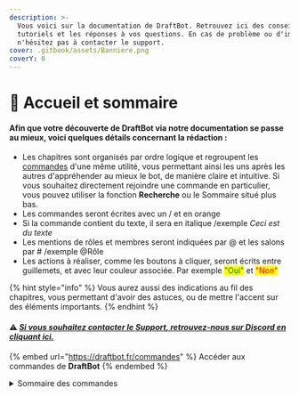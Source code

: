 ```yaml
---
description: >-
  Vous voici sur la documentation de DraftBot. Retrouvez ici des conseils, des
  tutoriels et les réponses à vos questions. En cas de problème ou d'imprévu,
  n'hésitez pas à contacter le support.
cover: .gitbook/assets/Banniere.png
coverY: 0
---
```


# 📍 Accueil et sommaire

#### Afin que votre découverte de **DraftBot** via notre documentation se passe au mieux, voici quelques détails concernant la rédaction :

* Les chapitres sont organisés par ordre logique et regroupent les [commandes](https://www.draftbot.fr/commandes) d'une même utilité, vous permettant ainsi les uns après les autres d'appréhender au mieux le bot, de manière claire et intuitive. Si vous souhaitez directement rejoindre une commande en particulier, vous pouvez utiliser la fonction **Recherche** ou le Sommaire situé plus bas.
* Les commandes seront écrites avec un / et en orange
* Si la commande contient du texte, il sera en italique /exemple _Ceci est du texte_
* Les mentions de rôles et membres seront indiquées par @ et les salons par # /exemple @Rôle
* Les actions à réaliser, comme les boutons à cliquer, seront écrits entre guillemets, et avec leur couleur associée. Par exemple <mark style="color:green;">"Oui"</mark> et <mark style="color:red;">"Non"</mark>

{% hint style="info" %}
Vous aurez aussi des indications au fil des chapitres, vous permettant d'avoir des astuces, ou de mettre l'accent sur des éléments importants.
{% endhint %}

#### :warning: [*Si vous souhaitez contacter le **Support**, retrouvez-nous sur Discord en **cliquant ici**.*](https://discord.com/invite/DrzKVU3)

{% embed url="https://draftbot.fr/commandes" %}
Accéder aux commandes de **DraftBot**
{% endembed %}

<details>

<summary>Sommaire des commandes</summary>

**Bot :** aide - botinfo - [config](slash/configuration) - panel - ping - premium - shards - support - votes

**Modération :** avertir - ban - expulser - mod - mute - normalize - note - sanctions - stickyroles - temprole - unban - unmute

**Conversations :** citer - clear - copier - move - save

**Interaction :** interserveur - rappel - reglement - restrictemoji - signaler - suggest - ticket

**Informations :** description - info - localité - profil

**Niveaux :** dropxp - level - recompenses - toplevel - updatexp

**Economie :** boutique - daily - dropmoney - money - payer - topmoney - updatemoney

**Inventaires :** inventaire - updateinventaire

**Statistiques :** gameprofil - stats

**Emotions :** interact

**Jeux :** bingo - chifumi - jeux - pendu - puissance4 - tictactoe

**Fun :** amour - anniversaire - blague - concours - rolldice - sondage - tv - youtube

**Utilitaires :** avatar - backup - couleur - maths - meteo - qrcode - react - say

**Commandes personnalisées**

\*\*\*\*

</details>
